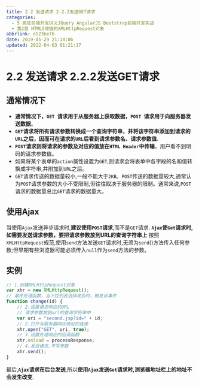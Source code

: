 ```yaml
---
title: 2.2 发送请求 2.2.2发送GET请求
categories: 
  - 5 疯狂前端开发讲义JQuery AngularJS Bootstrap前端开发实战
  - 第2章 HTML5增强的XMLHttpRequest对象
abbrlink: d523be76
date: 2019-05-29 21:14:06
updated: 2022-04-03 01:21:17
---
```

# 2.2 发送请求 2.2.2发送GET请求 #
## 通常情况下 ##
- **通常情况下，`GET `请求用于从服务器上获取数据，`POST `请求用于向服务器发送数据**。
- **`GET`请求将所有请求参数转换成一个查询字符串，并将该字符串添加到请求的`URL`之后，因而可在请求的`URL`后看到请求参数名、请求参数值**.
- **`POST`请求则将请求的参数及对应的值放在`HTML Header`中传输**，用户看不到明码的请求参数值。
- 如果将某个表单的`action`属性设置为`GET`,则请求会将表单中各字段的名和值转换成字符串,并附加到`URL`之后。
- `GET`请求传送的数据量较小,一般不能大于`2KB`。`POST`传送的数据量较大,通常认为`POST`请求参数的大小不受限制,但往往取决于服务器的限制。通常来说,`POST`请求的数据量总比`GET`请求的数据量大。

## 使用Ajax ##
当使用`Ajax`发送异步请求时,**建议使用`POST`请求**,而不是`GET`请求.
**`Ajax`使`Get`请求时,如需要发送请求参数，要把请求参数放到URL的查询字符串上**
按照`XMLHttpRequest`规范,使用`send`方法发送`GET`请求时,无须为`send`()方法传入任何参数;但早期有些浏览器可能必须传入`null`作为`send`方法的参数。
## 实例 ##
```javascript
// 1.创建XMLHttpRequest对象
var xhr = new XMLHttpRequest();
// 事件处理函数，当下拉列表选择改变时，触发该事件
function change(id) {
    // 2.设置请求响应的URL
    // 请求参数放到url的查询字符串中
    var uri = "second.jsp?id=" + id;
    // 2.打开与服务器响应地址的连接
    xhr.open("GET", uri, true);
    // 3.设置处理响应的回调函数
    xhr.onload = processResponse;
    // 4.发送请求,不写参数
    xhr.send();
}
```
最后,**`Ajax`请求在后台发送**,所以**使用`Ajax`发送`Get`请求时,浏览器地址栏上的地址不会发生改变**.
